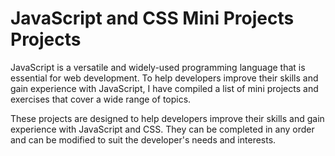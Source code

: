 # JavaScript and CSS Mini Projects Projects 
JavaScript is a versatile and widely-used programming language that is essential for web development. To help developers improve their skills and gain experience with JavaScript, I have compiled a list of mini projects and exercises that cover a wide range of topics.

These projects are designed to help developers improve their skills and gain experience with JavaScript and CSS. They can be completed in any order and can be modified to suit the developer's needs and interests.



